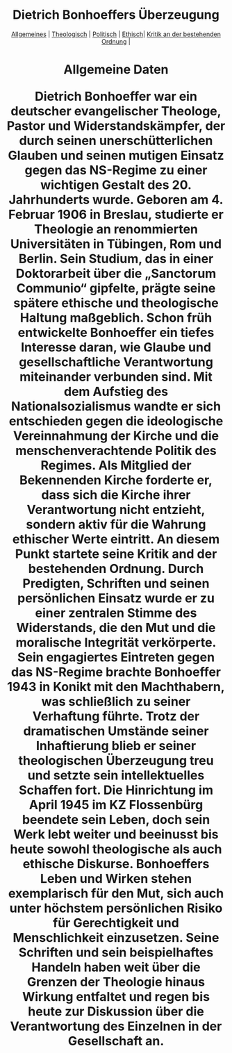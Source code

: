 
  <html lang="en">
  <head>
  
  </head>
  <body>
   <center>
  <h1>Dietrich Bonhoeffers Überzeugung</h1> <center>
  <a href="index.html">Allgemeines</a> |
  <a href="Theo.html">Theologisch</a> |
  <a href="Poli.html">Politisch</a> |
  <a href="Ethi.html">Ethisch</a>|
  <a href="Krit.html">Kritik an der bestehenden Ordnung</a> |
   </body>

   </body>
   
   <h1>Allgemeine Daten</h>
  
   
   <b>Dietrich Bonhoeffer war ein deutscher evangelischer Theologe, Pastor und Widerstandskämpfer, der durch seinen
unerschütterlichen Glauben und seinen mutigen Einsatz gegen das NS-Regime zu einer wichtigen Gestalt des 20. Jahrhunderts
wurde. Geboren am 4. Februar 1906 in Breslau, studierte er Theologie an renommierten Universitäten in Tübingen, Rom und
Berlin. Sein Studium, das in einer Doktorarbeit über die „Sanctorum Communio“ gipfelte, prägte seine spätere ethische und
theologische Haltung maßgeblich. Schon früh entwickelte Bonhoeffer ein tiefes Interesse daran, wie Glaube und gesellschaftliche
Verantwortung miteinander verbunden sind.
Mit dem Aufstieg des Nationalsozialismus wandte er sich entschieden gegen die ideologische Vereinnahmung der Kirche und die
menschenverachtende Politik des Regimes. Als Mitglied der Bekennenden Kirche forderte er, dass sich die Kirche ihrer
Verantwortung nicht entzieht, sondern aktiv für die Wahrung ethischer Werte eintritt. An diesem Punkt startete seine Kritik and der
bestehenden Ordnung. Durch Predigten, Schriften und seinen persönlichen Einsatz wurde er zu einer zentralen Stimme des
Widerstands, die den Mut und die moralische Integrität verkörperte.
Sein engagiertes Eintreten gegen das NS-Regime brachte Bonhoeffer 1943 in Konikt mit den Machthabern, was schließlich zu
seiner Verhaftung führte. Trotz der dramatischen Umstände seiner Inhaftierung blieb er seiner theologischen Überzeugung treu
und setzte sein intellektuelles Schaffen fort. Die Hinrichtung im April 1945 im KZ Flossenbürg beendete sein Leben, doch sein
Werk lebt weiter und beeinusst bis heute sowohl theologische als auch ethische Diskurse.
Bonhoeffers Leben und Wirken stehen exemplarisch für den Mut, sich auch unter höchstem persönlichen Risiko für Gerechtigkeit
und Menschlichkeit einzusetzen. Seine Schriften und sein beispielhaftes Handeln haben weit über die Grenzen der Theologie
hinaus Wirkung entfaltet und regen bis heute zur Diskussion über die Verantwortung des Einzelnen in der Gesellschaft an.</b>
  
  </body>
  </html>

